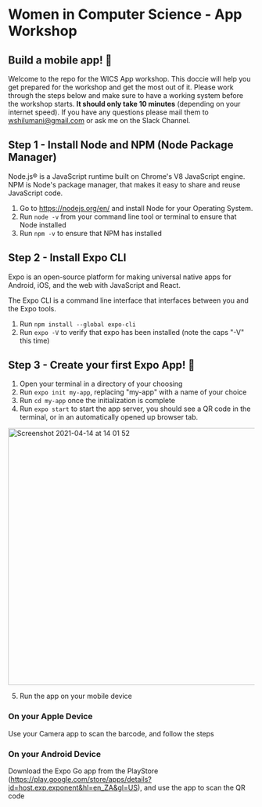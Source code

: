 # Women in Computer Science - App Workshop

## Build a mobile app! 🎉

Welcome to the repo for the WICS App workshop. This doccie will help you get prepared for the workshop and get the most out of it. Please work through the steps below and make sure to have a working system before the workshop starts. **It should only take 10 minutes** (depending on your internet speed). If you have any questions please mail them to wshilumani@gmail.com or ask me on the Slack Channel.

## Step 1 - Install Node and NPM (Node Package Manager)

Node.js® is a JavaScript runtime built on Chrome's V8 JavaScript engine. NPM is Node's package manager, that makes it easy to share and reuse JavaScript code.

1. Go to https://nodejs.org/en/ and install Node for your Operating System.
2. Run `node -v` from your command line tool or terminal to ensure that Node installed
3. Run `npm -v` to ensure that NPM has installed

## Step 2 - Install Expo CLI

Expo is an open-source platform for making universal native apps for Android, iOS, and the web with JavaScript and React.

The Expo CLI is a command line interface that interfaces between you and the Expo tools.

1. Run `npm install --global expo-cli`
2. Run `expo -V` to verify that expo has been installed (note the caps "-V" this time)

## Step 3 - Create your first Expo App! 🎉

1. Open your terminal in a directory of your choosing
2. Run `expo init my-app`, replacing "my-app" with a name of your choice
3. Run `cd my-app` once the initialization is complete
4. Run `expo start` to start the app server, you should see a QR code in the terminal, or in an automatically opened up browser tab.
<img width="524" alt="Screenshot 2021-04-14 at 14 01 52" src="https://user-images.githubusercontent.com/22444640/114707477-8f1a8800-9d2a-11eb-8759-e857c476df71.png">

5. Run the app on your mobile device

### On your Apple Device

Use your Camera app to scan the barcode, and follow the steps

### On your Android Device

Download the Expo Go app from the PlayStore (https://play.google.com/store/apps/details?id=host.exp.exponent&hl=en_ZA&gl=US), and use the app to scan the QR code
